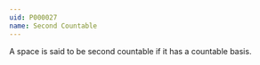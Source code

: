 ```yaml
---
uid: P000027
name: Second Countable
---
```

A space is said to be second countable if it has a countable basis.

